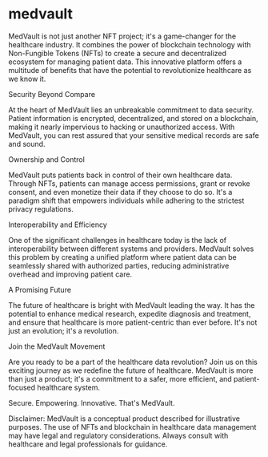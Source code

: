 # medvault
MedVault is not just another NFT project; it's a game-changer for the healthcare industry. It combines the power of blockchain technology with Non-Fungible Tokens (NFTs) to create a secure and decentralized ecosystem for managing patient data. This innovative platform offers a multitude of benefits that have the potential to revolutionize healthcare as we know it.

Security Beyond Compare

At the heart of MedVault lies an unbreakable commitment to data security. Patient information is encrypted, decentralized, and stored on a blockchain, making it nearly impervious to hacking or unauthorized access. With MedVault, you can rest assured that your sensitive medical records are safe and sound.

Ownership and Control

MedVault puts patients back in control of their own healthcare data. Through NFTs, patients can manage access permissions, grant or revoke consent, and even monetize their data if they choose to do so. It's a paradigm shift that empowers individuals while adhering to the strictest privacy regulations.

Interoperability and Efficiency

One of the significant challenges in healthcare today is the lack of interoperability between different systems and providers. MedVault solves this problem by creating a unified platform where patient data can be seamlessly shared with authorized parties, reducing administrative overhead and improving patient care.

A Promising Future

The future of healthcare is bright with MedVault leading the way. It has the potential to enhance medical research, expedite diagnosis and treatment, and ensure that healthcare is more patient-centric than ever before. It's not just an evolution; it's a revolution.

Join the MedVault Movement

Are you ready to be a part of the healthcare data revolution? Join us on this exciting journey as we redefine the future of healthcare. MedVault is more than just a product; it's a commitment to a safer, more efficient, and patient-focused healthcare system.

Secure. Empowering. Innovative. That's MedVault.

Disclaimer: MedVault is a conceptual product described for illustrative purposes. The use of NFTs and blockchain in healthcare data management may have legal and regulatory considerations. Always consult with healthcare and legal professionals for guidance.


